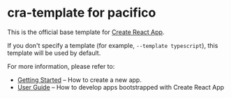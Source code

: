 # cra-template for pacifico

This is the official base template for [Create React App](https://github.com/facebook/create-react-app).

If you don't specify a template (for example, `--template typescript`), this template will be used by default.

For more information, please refer to:

- [Getting Started](https://create-react-app.dev/docs/getting-started) – How to create a new app.
- [User Guide](https://create-react-app.dev) – How to develop apps bootstrapped with Create React App
